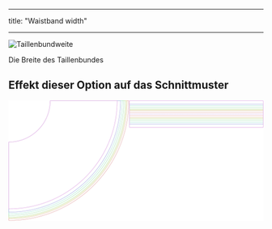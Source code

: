 - - -
title: "Waistband width"
- - -

![Taillenbundweite](waistbandwidth.svg)

Die Breite des Taillenbundes

## Effekt dieser Option auf das Schnittmuster

![Dieses Bild zeigt den Effekt dieser Option, indem es mehrere Varianten überlagert, die einen anderen Wert für diese Option haben](sandy_waistbandwidth_sample.svg "Effect of this option on the pattern")
